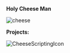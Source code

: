 **Holy Cheese Man**

![cheese](https://github.com/user-attachments/assets/d0c1f9b2-9a9d-4c43-92bb-3c38a3d009cf)

**Projects:**

![CheeseScriptingIcon](https://github.com/user-attachments/assets/43d74992-8436-4cde-8ed2-74b4c6cdb9ab)
